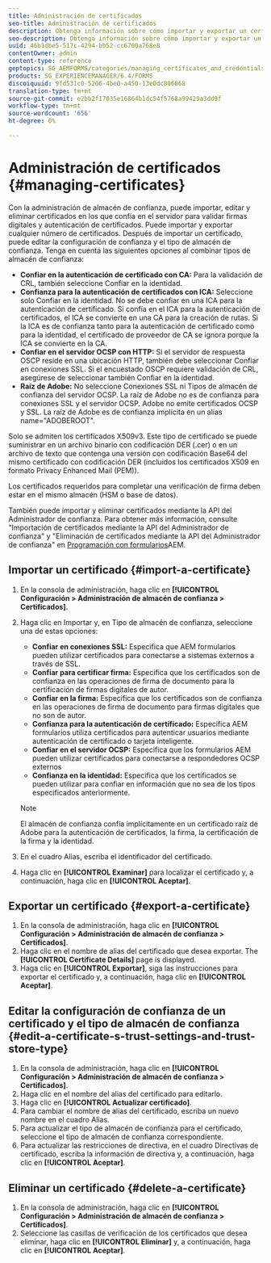 ```yaml
---
title: Administración de certificados
seo-title: Administración de certificados
description: Obtenga información sobre cómo importar y exportar un certificado y editar su configuración de confianza.
seo-description: Obtenga información sobre cómo importar y exportar un certificado y editar su configuración de confianza.
uuid: 46b1dbe5-517c-4294-bb52-cc6700a768e8
contentOwner: admin
content-type: reference
geptopics: SG_AEMFORMS/categories/managing_certificates_and_credentials
products: SG_EXPERIENCEMANAGER/6.4/FORMS
discoiquuid: 9fd531c0-5206-4be0-a450-13e0dc806068
translation-type: tm+mt
source-git-commit: e2bb2f17035e16864b1dc54f5768a99429a3dd9f
workflow-type: tm+mt
source-wordcount: '656'
ht-degree: 0%

---
```



# Administración de certificados {#managing-certificates}

Con la administración de almacén de confianza, puede importar, editar y eliminar certificados en los que confía en el servidor para validar firmas digitales y autenticación de certificados. Puede importar y exportar cualquier número de certificados. Después de importar un certificado, puede editar la configuración de confianza y el tipo de almacén de confianza. Tenga en cuenta las siguientes opciones al combinar tipos de almacén de confianza:

* **Confiar en la autenticación de certificado con CA:** Para la validación de CRL, también seleccione Confiar en la identidad.
* **Confianza para la autenticación de certificados con ICA:** Seleccione solo Confiar en la identidad. No se debe confiar en una ICA para la autenticación de certificado. Si confía en el ICA para la autenticación de certificados, el ICA se convierte en una CA para la creación de rutas. Si la ICA es de confianza tanto para la autenticación de certificado como para la identidad, el certificado de proveedor de CA se ignora porque la ICA se convierte en la CA.
* **Confiar en el servidor OCSP con HTTP:** Si el servidor de respuesta OSCP reside en una ubicación HTTP, también debe seleccionar Confiar en conexiones SSL. Si el encuestado OSCP requiere validación de CRL, asegúrese de seleccionar también Confiar en la identidad.
* **Raíz de Adobe:** No seleccione Conexiones SSL ni Tipos de almacén de confianza del servidor OCSP. La raíz de Adobe no es de confianza para conexiones SSL y el servidor OCSP. Adobe no emite certificados OCSP y SSL. La raíz de Adobe es de confianza implícita en un alias name=&quot;ADOBEROOT&quot;.

Solo se admiten los certificados X509v3. Este tipo de certificado se puede suministrar en un archivo binario con codificación DER (.cer) o en un archivo de texto que contenga una versión con codificación Base64 del mismo certificado con codificación DER (incluidos los certificados X509 en formato Privacy Enhanced Mail (PEM)).

Los certificados requeridos para completar una verificación de firma deben estar en el mismo almacén (HSM o base de datos).

También puede importar y eliminar certificados mediante la API del Administrador de confianza. Para obtener más información, consulte &quot;Importación de certificados mediante la API del Administrador de confianza&quot; y &quot;Eliminación de certificados mediante la API del Administrador de confianza&quot; en [Programación con formularios](https://www.adobe.com/go/learn_aemforms_programming_63)AEM.

## Importar un certificado {#import-a-certificate}

1. En la consola de administración, haga clic en **[!UICONTROL Configuración > Administración de almacén de confianza > Certificados]**.
1. Haga clic en Importar y, en Tipo de almacén de confianza, seleccione una de estas opciones:

   * **Confiar en conexiones SSL:** Especifica que AEM formularios pueden utilizar certificados para conectarse a sistemas externos a través de SSL.
   * **Confiar para certificar firma:** Especifica que los certificados son de confianza en las operaciones de firma de documento para la certificación de firmas digitales de autor.
   * **Confiar en la firma:** Especifica que los certificados son de confianza en las operaciones de firma de documento para firmas digitales que no son de autor.
   * **Confianza para la autenticación de certificado:** Especifica AEM formularios utiliza certificados para autenticar usuarios mediante autenticación de certificado o tarjeta inteligente.
   * **Confiar en el servidor OCSP:** Especifica que los formularios AEM pueden utilizar certificados para conectarse a respondedores OCSP externos
   * **Confianza en la identidad:** Especifica que los certificados se pueden utilizar para confiar en información que no sea de los tipos especificados anteriormente.

   >[!NOTE]
   >
   >El almacén de confianza confía implícitamente en un certificado raíz de Adobe para la autenticación de certificados, la firma, la certificación de la firma y la identidad.

1. En el cuadro Alias, escriba el identificador del certificado.
1. Haga clic en **[!UICONTROL Examinar]** para localizar el certificado y, a continuación, haga clic en **[!UICONTROL Aceptar]**.

## Exportar un certificado {#export-a-certificate}

1. En la consola de administración, haga clic en **[!UICONTROL Configuración > Administración de almacén de confianza > Certificados]**.
1. Haga clic en el nombre de alias del certificado que desea exportar. The **[!UICONTROL Certificate Details]** page is displayed.
1. Haga clic en **[!UICONTROL Exportar]**, siga las instrucciones para exportar el certificado y, a continuación, haga clic en **[!UICONTROL Aceptar]**.

## Editar la configuración de confianza de un certificado y el tipo de almacén de confianza {#edit-a-certificate-s-trust-settings-and-trust-store-type}

1. En la consola de administración, haga clic en **[!UICONTROL Configuración > Administración de almacén de confianza > Certificados]**.
1. Haga clic en el nombre del alias del certificado para editarlo.
1. Haga clic en **[!UICONTROL Actualizar certificado]**.
1. Para cambiar el nombre de alias del certificado, escriba un nuevo nombre en el cuadro Alias.
1. Para actualizar el tipo de almacén de confianza para el certificado, seleccione el tipo de almacén de confianza correspondiente.
1. Para actualizar las restricciones de directiva, en el cuadro Directivas de certificado, escriba la información de directiva y, a continuación, haga clic en **[!UICONTROL Aceptar]**.

## Eliminar un certificado {#delete-a-certificate}

1. En la consola de administración, haga clic en **[!UICONTROL Configuración > Administración de almacén de confianza > Certificados]**.
1. Seleccione las casillas de verificación de los certificados que desea eliminar, haga clic en **[!UICONTROL Eliminar]** y, a continuación, haga clic en **[!UICONTROL Aceptar]**.

